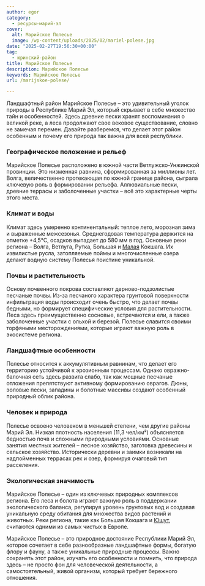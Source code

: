 ```yaml
---
author: egor
category:
  - ресурсы-марий-эл
cover:
  alt: Марийское Полесье
  image: /wp-content/uploads/2025/02/mariel-polese.jpg
date: "2025-02-27T19:56:30+00:00"
tag:
  - юринский-район
title: Марийское Полесье
description: Марийское Полесье
keywords: Марийское Полесье
url: /marijskoe-polese/

---
```

Ландшафтный район Марийское Полесье – это удивительный уголок природы в Республике Марий Эл, который скрывает в себе множество тайн и особенностей. Здесь древние пески хранят воспоминания о великой реке, а леса продолжают свое вековое существование, словно не замечая перемен. Давайте разберемся, что делает этот район особенным и почему его природа так важна для всей республики.

### Географическое положение и рельеф

Марийское Полесье расположено в южной части Ветлужско-Унжинской провинции. Это низменная равнина, сформированная за миллионы лет. Волга, величественно протекающая по южной границе района, сыграла ключевую роль в формировании рельефа. Аллювиальные пески, древние террасы и заболоченные участки – всё это характерные черты этого места.

### Климат и воды

Климат здесь умеренно континентальный: теплое лето, морозная зима и выраженные межсезонья. Среднегодовая температура держится на отметке +4,5°С, осадков выпадает до 580 мм в год. Основные реки региона – Волга, Ветлуга, Рутка, Большая и [Малая](/malaya-kokshaga/) Кокшага. Их извилистые русла, затопляемые поймы и многочисленные озера делают водную систему Полесья поистине уникальной.

### Почвы и растительность

Основу почвенного покрова составляют дерново-подзолистые песчаные почвы. Из-за песчаного характера грунтовой поверхности инфильтрация воды происходит очень быстро, что делает почвы бедными, но формирует специфические условия для растительности. Леса здесь преимущественно сосновые, встречаются и ели, а также заболоченные участки с ольхой и березой. Полесье славится своими торфяными месторождениями, которые играют важную роль в экосистеме региона.

### Ландшафтные особенности

Полесье относится к аккумулятивным равнинам, что делает его территорию устойчивой к эрозионным процессам. Однако овражно-балочная сеть здесь развита слабо, так как мощные песчаные отложения препятствуют активному формированию оврагов. Дюны, эоловые пески, западины и болотные массивы создают особенный природный облик района.

### Человек и природа

Полесье освоено человеком в меньшей степени, чем другие районы Марий Эл. Низкая плотность населения (11,3 чел/км²) объясняется бедностью почв и сложными природными условиями. Основные занятия местных жителей – лесное хозяйство, заготовка древесины и сельское хозяйство. Исторически деревни и заимки возникали на надпойменных террасах рек и озер, формируя очаговый тип расселения.

### Экологическая значимость

Марийское Полесье – один из ключевых природных комплексов региона. Его леса и болота играют важную роль в поддержании экологического баланса, регулируя уровень грунтовых вод и создавая уникальную среду обитания для множества видов растений и животных. Реки региона, такие как Большая Кокшага и [Юшут](/yushut-reka-v-mariel/), считаются одними из самых чистых в Европе.

Марийское Полесье – это природное достояние Республики Марий Эл, которое сочетает в себе разнообразные ландшафтные формы, богатую флору и фауну, а также уникальные природные процессы. Важно сохранять этот район, изучать его особенности и помнить, что природа здесь – не просто фон для человеческой деятельности, а самостоятельный, живой организм, который требует бережного отношения.
